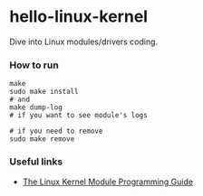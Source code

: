 # hello-linux-kernel
Dive into Linux modules/drivers coding.

### How to run

    make
    sudo make install
    # and
    make dump-log
    # if you want to see module's logs
    
    # if you need to remove
    sudo make remove

### Useful links

* [The Linux Kernel Module Programming Guide](http://tldp.org/LDP/lkmpg/2.6/html/index.html)

